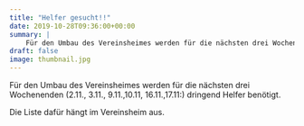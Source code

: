```yaml
---
title: "Helfer gesucht!!"
date: 2019-10-28T09:36:00+00:00
summary: |
    Für den Umbau des Vereinsheimes werden für die nächsten drei Wochenenden (2.11., 3.11., 9.11.,10.11, 16.11.,17.11:) dringend Helfer benötigt.Die Liste dafür hängt im Vereinsheim aus.
draft: false
image: thumbnail.jpg
---
```


Für den Umbau des Vereinsheimes werden für die nächsten drei Wochenenden (2.11., 3.11., 9.11.,10.11, 16.11.,17.11:) dringend Helfer benötigt.

Die Liste dafür hängt im Vereinsheim aus.


